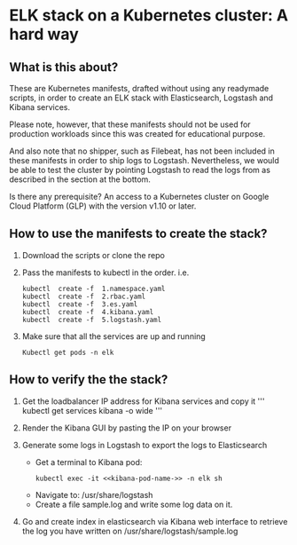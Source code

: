# ELK stack on a Kubernetes cluster: A hard way

## What is this about?
These are Kubernetes manifests, drafted without using any readymade scripts, in order to create an ELK stack with Elasticsearch, Logstash and Kibana services. 

Please note, however, that these manifests should not be used for production workloads since this was created for educational purpose. 

And also note that no shipper, such as Filebeat, has not been included in these manifests in order to ship logs to Logstash. Nevertheless, we would be able to test the cluster by pointing Logstash to read the logs from as described in the section at the bottom.

Is there any prerequisite?
An access to a Kubernetes cluster on Google Cloud Platform (GLP) with the version v1.10 or later.

## How to use the manifests to create the stack?
1. Download the scripts or clone the repo

2. Pass the manifests to kubectl in the order. i.e.
   ```
   kubectl  create -f  1.namespace.yaml
   kubectl  create -f  2.rbac.yaml
   kubectl  create -f  3.es.yaml
   kubectl  create -f  4.kibana.yaml
   kubectl  create -f  5.logstash.yaml
   ```

3. Make sure that all the services are up and running 
   ```
   Kubectl get pods -n elk
   ```

## How to verify the the stack?
1. Get the loadbalancer IP address for Kibana services and copy it
   '''
   kubectl get services kibana -o wide
   '''

2. Render the Kibana GUI by pasting the IP on your browser 
 
3. Generate some logs in Logstash to export the logs to Elasticsearch
   - Get a terminal to Kibana pod: 
     ```
     kubectl exec -it <<kibana-pod-name->> -n elk sh
     ```
   - Navigate to: /usr/share/logstash
   - Create a file sample.log and write some log data on it.

4. Go and create index in elasticsearch via Kibana web interface to retrieve the log you have written on /usr/share/logstash/sample.log

